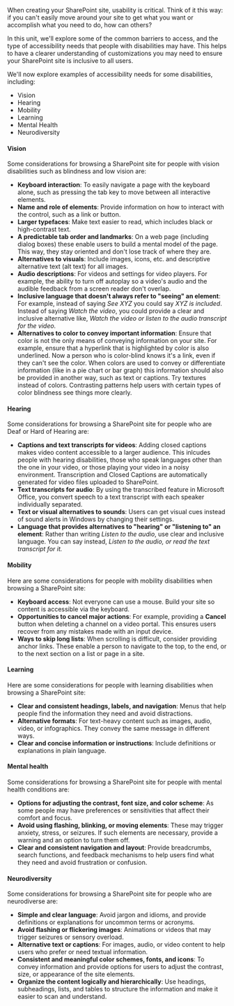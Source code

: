 When creating your SharePoint site, usability is critical. Think of it this way: if you can't easily move around your site to get what you want or accomplish what you need to do, how can others?

In this unit, we'll explore some of the common barriers to access, and the type of accessibility needs that people with disabilities may have. This helps to have a clearer understanding of customizations you may need to ensure your SharePoint site is inclusive to all users.

We'll now explore examples of accessibility needs for some disabilities, including:

- Vision
- Hearing
- Mobility
- Learning
- Mental Health
- Neurodiversity

#### Vision

Some considerations for browsing a SharePoint site for people with vision disabilities such as blindness and low vision are:

- **Keyboard interaction**: To easily navigate a page with the keyboard alone, such as pressing the tab key to move between all interactive elements.
- **Name and role of elements**: Provide information on how to interact with the control, such as a link or button.
- **Larger typefaces**: Make text easier to read, which includes black or high-contrast text.
- **A predictable tab order and landmarks**: On a web page (including dialog boxes) these enable users to build a mental model of the page. This way, they stay oriented and don't lose track of where they are.
- **Alternatives to visuals**: Include images, icons, etc. and descriptive alternative text (alt text) for all images.
- **Audio descriptions**: For videos and settings for video players. For example, the ability to turn off autoplay so a video's audio and the audible feedback from a screen reader don't overlap.
- **Inclusive language that doesn't always refer to "seeing" an element**: For example, instead of saying *See XYZ* you could say *XYZ is included*. Instead of saying *Watch the video*, you could provide a clear and inclusive alternative like, *Watch the video or listen to the audio transcript for the video.*
- **Alternatives to color to convey important information**: Ensure that color is not the only means of conveying information on your site. For example, ensure that a hyperlink that is highlighted by color is also underlined. Now a person who is color-blind knows it's a link, even if they can't see the color. When colors are used to convey or differentiate information (like in a pie chart or bar graph) this information should also be provided in another way, such as text or captions. Try textures instead of colors. Contrasting patterns help users with certain types of color blindness see things more clearly.

#### Hearing

Some considerations for browsing a SharePoint site for people who are Deaf or Hard of Hearing are:

- **Captions and text transcripts for videos**: Adding closed captions makes video content accessible to a larger audience. This inlcudes people with hearing disabilities, those who speak languages other than the one in your video, or those playing your video in a noisy environment. Transcription and Closed Captions are automatically generated for video files uploaded to SharePoint.
- **Text transcripts for audio**: By using the transcribed feature in Microsoft Office, you convert speech to a text transcript with each speaker individually separated.
- **Text or visual alternatives to sounds**: Users can get visual cues instead of sound alerts in Windows by changing their settings.
- **Language that provides alternatives to "hearing" or "listening to" an element**: Rather than writing *Listen to the audio*, use clear and inclusive language. You can say instead, *Listen to the audio, or read the text transcript for it.*

#### Mobility

Here are some considerations for people with mobility disabilities when browsing a SharePoint site:

- **Keyboard access**: Not everyone can use a mouse. Build your site so content is accessible via the keyboard.
- **Opportunities to cancel major actions**: For example, providing a **Cancel** button when deleting a channel on a video portal. This ensures users recover from any mistakes made with an input device.
- **Ways to skip long lists**: When scrolling is difficult, consider providing anchor links. These enable a person to navigate to the top, to the end, or to the next section on a list or page in a site.

#### Learning

Here are some considerations for people with learning disabilities when browsing a SharePoint site:

- **Clear and consistent headings, labels, and navigation**: Menus that help people find the information they need and avoid distractions.
- **Alternative formats**: For text-heavy content such as images, audio, video, or infographics. They convey the same message in different ways.
- **Clear and concise information or instructions**: Include definitions or explanations in plain language.

#### Mental health

Some considerations for browsing a SharePoint site for people with mental health conditions are:

- **Options for adjusting the contrast, font size, and color scheme**: As some people may have preferences or sensitivities that affect their comfort and focus.
- **Avoid using flashing, blinking, or moving elements**: These may trigger anxiety, stress, or seizures. If such elements are necessary, provide a warning and an option to turn them off.
- **Clear and consistent navigation and layout**: Provide breadcrumbs, search functions, and feedback mechanisms to help users find what they need and avoid frustration or confusion.

#### Neurodiversity

Some considerations for browsing a SharePoint site for people who are neurodiverse are:

- **Simple and clear language**: Avoid jargon and idioms, and provide definitions or explanations for uncommon terms or acronyms.
- **Avoid flashing or flickering images**: Animations or videos that may trigger seizures or sensory overload.
- **Alternative text or captions**: For images, audio, or video content to help users who prefer or need textual information.
- **Consistent and meaningful color schemes, fonts, and icons**: To convey information and provide options for users to adjust the contrast, size, or appearance of the site elements.
- **Organize the content logically and hierarchically**: Use headings, subheadings, lists, and tables to structure the information and make it easier to scan and understand.
